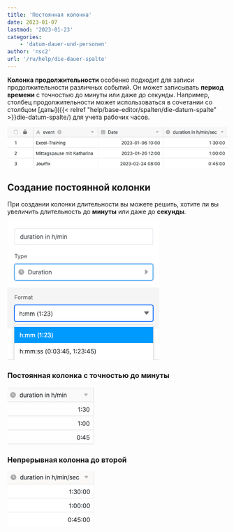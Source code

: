 ```yaml
---
title: 'Постоянная колонна'
date: 2023-01-07
lastmod: '2023-01-23'
categories:
    - 'datum-dauer-und-personen'
author: 'nsc2'
url: '/ru/help/die-dauer-spalte'
---
```


**Колонка продолжительности** особенно подходит для записи продолжительности различных событий. Он может записывать **период времени** с точностью до минуты или даже до секунды. Например, столбец продолжительности может использоваться в сочетании со столбцом [даты]({{< relref "help/base-editor/spalten/die-datum-spalte" >}}die-datum-spalte/) для учета рабочих часов.

![Пример применения для постоянной колонны](images/Die-Dauer-Spalte-1.png)

## Создание постоянной колонки

При создании колонки длительности вы можете решить, хотите ли вы увеличить длительность до **минуты** или даже до **секунды**.

![Создание постоянной колонки](images/Bildschirmfoto-2023-01-05-um-17.45.27.png)

### Постоянная колонка с точностью до минуты

![Постоянная колонка с точностью до минуты](images/Dauer-auf-die-Minute-genau.png)

### Непрерывная колонна до второй

![Непрерывная колонка с точностью до секунды](images/Dauerspalte-auf-die-Sekunde-genau.png)
